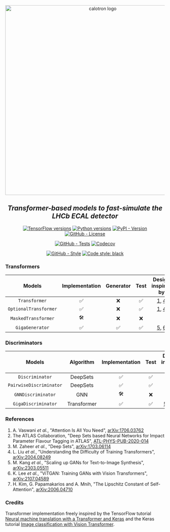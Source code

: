 <div align="center">
  <img alt="calotron logo" src="https://raw.githubusercontent.com/mbarbetti/calotron/main/.github/images/calotron-logo.png" width="600"/>
</div>

<h2 align="center">
  <em>Transformer-based models to fast-simulate the LHCb ECAL detector</em>
</h2>

<p align="center">
  <a href="https://www.tensorflow.org/versions"><img alt="TensorFlow versions" src="https://img.shields.io/badge/tensorflow-2.10–2.13-f57000?style=flat"></a>
  <a href="https://www.python.org/downloads"><img alt="Python versions" src="https://img.shields.io/badge/python-3.7–3.11-blue?style=flat"></a>
  <a href="https://pypi.python.org/pypi/calotron"><img alt="PyPI - Version" src="https://img.shields.io/pypi/v/calotron"></a>
  <a href="https://github.com/mbarbetti/calotron/blob/main/LICENSE"><img alt="GitHub - License" src="https://img.shields.io/github/license/mbarbetti/calotron"></a>
</p>

<p align="center">
  <a href="https://github.com/mbarbetti/calotron/actions/workflows/tests.yml"><img alt="GitHub - Tests" src="https://github.com/mbarbetti/calotron/actions/workflows/tests.yml/badge.svg?branch=main"></a>
  <a href="https://codecov.io/gh/mbarbetti/calotron"><img alt="Codecov" src="https://codecov.io/gh/mbarbetti/calotron/branch/main/graph/badge.svg?token=DRG8BWC9RR"></a>
</p>

<p align="center">
  <a href="https://github.com/mbarbetti/calotron/actions/workflows/style.yml"><img alt="GitHub - Style" src="https://github.com/mbarbetti/calotron/actions/workflows/style.yml/badge.svg?branch=main"></a>
  <a href="https://github.com/psf/black"><img alt="Code style: black" src="https://img.shields.io/badge/code%20style-black-000000.svg"></a>
</p>

<!--
[![Docker - Version](https://img.shields.io/docker/v/mbarbetti/calotron?label=docker)](https://hub.docker.com/r/mbarbetti/calotron)
-->

### Transformers

|         Models        | Implementation | Generator | Test | Design inspired by |
|:---------------------:|:--------------:|:---------:|:----:|:---------------------------------------------------:|
|     `Transformer`     |       ✅       |     ❌    |  ✅  | [1](https://arxiv.org/abs/1706.03762), [4](https://arxiv.org/abs/2004.08249) |
| `OptionalTransformer` |       ✅       |     ❌    |  ✅  | [1](https://arxiv.org/abs/1706.03762), [4](https://arxiv.org/abs/2004.08249) |
|  `MaskedTransformer`  |       🛠️       |     ❌    |  ❌  | |
|    `GigaGenerator`    |       ✅       |     ✅    |  ✅  | [5](https://arxiv.org/abs/2303.05511), [6](https://arxiv.org/abs/2107.04589) |

### Discriminators

|          Models         |  Algorithm  | Implementation | Test | Design inspired by |
|:-----------------------:|:-----------:|:--------------:|:----:|:---------------------------------------------------:|
|     `Discriminator`     |   DeepSets  |       ✅       |  ✅  | [2](https://cds.cern.ch/record/2718948), [3](https://arxiv.org/abs/1703.06114) |
| `PairwiseDiscriminator` |   DeepSets  |       ✅       |  ✅  | [2](https://cds.cern.ch/record/2718948), [3](https://arxiv.org/abs/1703.06114) |
|    `GNNDiscriminator`   |     GNN     |       🛠️       |  ❌  | |
|   `GigaDiscriminator`   | Transformer |       ✅       |  ✅  | [5](https://arxiv.org/abs/2303.05511), [6](https://arxiv.org/abs/2107.04589), [7](https://arxiv.org/abs/2006.04710) |

### References
1. A. Vaswani _et al._, "Attention Is All You Need", [arXiv:1706.03762](https://arxiv.org/abs/1706.03762)
2. The ATLAS Collaboration, "Deep Sets based Neural Networks for Impact Parameter Flavour Tagging in ATLAS", [ATL-PHYS-PUB-2020-014](https://cds.cern.ch/record/2718948)
3. M. Zaheer _et al._, "Deep Sets", [arXiv:1703.06114](https://arxiv.org/abs/1703.06114)
4. L. Liu _et al._, "Understanding the Difficulty of Training Transformers", [arXiv:2004.08249](https://arxiv.org/abs/2004.08249)
5. M. Kang _et al._, "Scaling up GANs for Text-to-Image Synthesis", [arXiv:2303.05511](https://arxiv.org/abs/2303.05511)
6. K. Lee _et al._, "ViTGAN: Training GANs with Vision Transformers", [arXiv:2107.04589](https://arxiv.org/abs/2107.04589)
7. H. Kim, G. Papamakarios and A. Mnih, "The Lipschitz Constant of Self-Attention", [arXiv:2006.04710](https://arxiv.org/abs/2006.04710)

### Credits
Transformer implementation freely inspired by the TensorFlow tutorial [Neural machine translation with a Transformer and Keras](https://www.tensorflow.org/text/tutorials/transformer) and the Keras tutorial [Image classification with Vision Transformer](https://keras.io/examples/vision/image_classification_with_vision_transformer).
